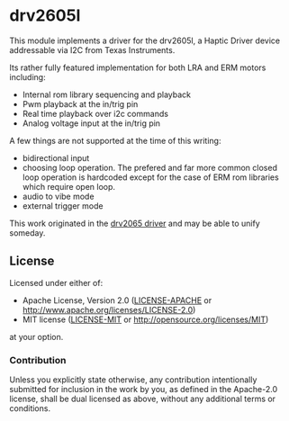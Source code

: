 # drv2605l

This module implements a driver for the drv2605l, a Haptic Driver device addressable via I2C from Texas Instruments.

Its rather fully featured implementation for both LRA and ERM motors including:

- Internal rom library sequencing and playback
- Pwm playback at the in/trig pin
- Real time playback over i2c commands
- Analog voltage input at the in/trig pin

A few things are not supported at the time of this writing:

- bidirectional input
- choosing loop operation. The prefered and far more common closed loop operation is hardcoded except for the case of ERM rom libraries which require open loop.
- audio to vibe mode
- external trigger mode

This work originated in the [drv2065 driver](https://github.com/wez/drv2605) and may be able to unify someday.

## License

Licensed under either of:

- Apache License, Version 2.0 ([LICENSE-APACHE](LICENSE-APACHE) or
  <http://www.apache.org/licenses/LICENSE-2.0>)
- MIT license ([LICENSE-MIT](LICENSE-MIT) or <http://opensource.org/licenses/MIT>)

at your option.

### Contribution

Unless you explicitly state otherwise, any contribution intentionally submitted
for inclusion in the work by you, as defined in the Apache-2.0 license, shall be
dual licensed as above, without any additional terms or conditions.
